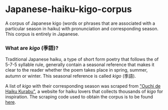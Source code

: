 # Japanese-haiku-kigo-corpus
A corpus of Japanese kigo (words or phrases that are associated with a particular season in haiku) with pronunciation and corresponding season.
This corpus is entirely in Japanese.

### What are _kigo_ (季語)?
Traditional Japanese haiku, a type of short form poetry that follows the of 5-7-5 syllable rule, generally contain a seasonal reference that makes it clear to the reader whether the poem takes place in spring, summer, autumn or winter. This seasonal reference is called _kigo_ (季語). 

A list of _kigo_ with their corresponding season was scraped from ["Ouchi de Haiku Kurabu"](https://ouchidehaiku.com/spring/contents/seasonwords), a website for haiku lovers that collects thousands of _kigo_ for inspiration. The scraping code used to obtain the corpus is to be found [here](https://github.com/annatramarin/Japanese-haiku-kigo-corpus/blob/main/scraping_code.ipynb).
